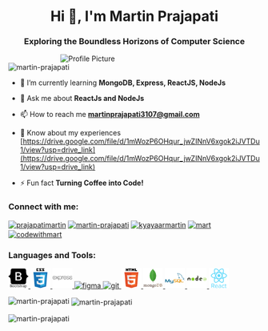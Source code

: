 <h1 align="center">Hi 👋, I'm Martin Prajapati</h1>
<h3 align="center">Exploring the Boundless Horizons of Computer Science</h3>
<img align="right" width="400" alt="Profile Picture" src="https://github.com/rudrabarad/Gifs">

<p align="left"> <img src="https://komarev.com/ghpvc/?username=martin-prajapati&label=Profile%20views&color=0e75b6&style=flat" alt="martin-prajapati" /> </p>

- 🌱 I’m currently learning **MongoDB, Express, ReactJS, NodeJs**

- 💬 Ask me about **ReactJs and NodeJs**

- 📫 How to reach me **martinprajapati3107@gmail.com**

- 📄 Know about my experiences [https://drive.google.com/file/d/1mWozP6OHqur_jwZINnV6xgok2iJVTDu1/view?usp=drive_link](https://drive.google.com/file/d/1mWozP6OHqur_jwZINnV6xgok2iJVTDu1/view?usp=drive_link)

- ⚡ Fun fact **Turning Coffee into Code!**

<h3 align="left">Connect with me:</h3>
<p align="left">
<a href="https://twitter.com/prajapatimartin" target="blank"><img align="center" src="https://raw.githubusercontent.com/rahuldkjain/github-profile-readme-generator/master/src/images/icons/Social/twitter.svg" alt="prajapatimartin" height="30" width="40" /></a>
<a href="https://linkedin.com/in/martin-prajapati" target="blank"><img align="center" src="https://raw.githubusercontent.com/rahuldkjain/github-profile-readme-generator/master/src/images/icons/Social/linked-in-alt.svg" alt="martin-prajapati" height="30" width="40" /></a>
<a href="https://instagram.com/kyayaarmartin" target="blank"><img align="center" src="https://raw.githubusercontent.com/rahuldkjain/github-profile-readme-generator/master/src/images/icons/Social/instagram.svg" alt="kyayaarmartin" height="30" width="40" /></a>
<a href="https://www.codechef.com/users/mart" target="blank"><img align="center" src="https://cdn.jsdelivr.net/npm/simple-icons@3.1.0/icons/codechef.svg" alt="mart" height="30" width="40" /></a>
<a href="https://www.leetcode.com/codewithmart" target="blank"><img align="center" src="https://raw.githubusercontent.com/rahuldkjain/github-profile-readme-generator/master/src/images/icons/Social/leet-code.svg" alt="codewithmart" height="30" width="40" /></a>
</p>

<h3 align="left">Languages and Tools:</h3>
<p align="left"> <a href="https://getbootstrap.com" target="_blank" rel="noreferrer"> <img src="https://raw.githubusercontent.com/devicons/devicon/master/icons/bootstrap/bootstrap-plain-wordmark.svg" alt="bootstrap" width="40" height="40"/> </a> <a href="https://www.w3schools.com/css/" target="_blank" rel="noreferrer"> <img src="https://raw.githubusercontent.com/devicons/devicon/master/icons/css3/css3-original-wordmark.svg" alt="css3" width="40" height="40"/> </a> <a href="https://expressjs.com" target="_blank" rel="noreferrer"> <img src="https://raw.githubusercontent.com/devicons/devicon/master/icons/express/express-original-wordmark.svg" alt="express" width="40" height="40"/> </a> <a href="https://www.figma.com/" target="_blank" rel="noreferrer"> <img src="https://www.vectorlogo.zone/logos/figma/figma-icon.svg" alt="figma" width="40" height="40"/> </a> <a href="https://git-scm.com/" target="_blank" rel="noreferrer"> <img src="https://www.vectorlogo.zone/logos/git-scm/git-scm-icon.svg" alt="git" width="40" height="40"/> </a> <a href="https://www.w3.org/html/" target="_blank" rel="noreferrer"> <img src="https://raw.githubusercontent.com/devicons/devicon/master/icons/html5/html5-original-wordmark.svg" alt="html5" width="40" height="40"/> </a> <a href="https://www.mongodb.com/" target="_blank" rel="noreferrer"> <img src="https://raw.githubusercontent.com/devicons/devicon/master/icons/mongodb/mongodb-original-wordmark.svg" alt="mongodb" width="40" height="40"/> </a> <a href="https://www.mysql.com/" target="_blank" rel="noreferrer"> <img src="https://raw.githubusercontent.com/devicons/devicon/master/icons/mysql/mysql-original-wordmark.svg" alt="mysql" width="40" height="40"/> </a> <a href="https://nodejs.org" target="_blank" rel="noreferrer"> <img src="https://raw.githubusercontent.com/devicons/devicon/master/icons/nodejs/nodejs-original-wordmark.svg" alt="nodejs" width="40" height="40"/> </a> <a href="https://reactjs.org/" target="_blank" rel="noreferrer"> <img src="https://raw.githubusercontent.com/devicons/devicon/master/icons/react/react-original-wordmark.svg" alt="react" width="40" height="40"/> </a> </p>

<p><img align="left" src="https://github-readme-stats.vercel.app/api/top-langs?username=martin-prajapati&show_icons=true&locale=en&layout=compact" alt="martin-prajapati" /></p>

<p>&nbsp;<img align="center" src="https://github-readme-stats.vercel.app/api?username=martin-prajapati&show_icons=true&locale=en" alt="martin-prajapati" /></p>

<p><img align="center" src="https://github-readme-streak-stats.herokuapp.com/?user=martin-prajapati&" alt="martin-prajapati" /></p>
